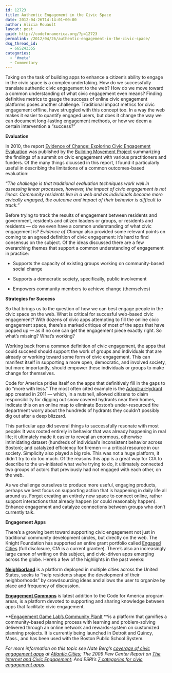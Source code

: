 ```yaml
---
id: 12723
title: Authentic Engagement in the Civic Space
date: 2012-04-26T14:14:01+00:00
author: Alicia Rouault
layout: post
guid: http://codeforamerica.org/?p=12723
permalink: /2012/04/26/authentic-engagement-in-the-civic-space/
dsq_thread_id:
  - 665243355
categories:
  - '#meta'
  - Commentary
---
```

Taking on the task of building apps to enhance a citizen’s ability to engage in the civic space is a complex undertaking. How do we successfully translate authentic civic engagement to the web? How do we move toward a common understanding of what civic engagement even means? Finding definitive metrics to gauge the success of online civic engagement platforms poses another challenge. Traditional impact metrics for civic engagement offline, have struggled with this concept too. In a way the web makes it easier to quantify engaged users, but does it change the way we can document long-lasting engagement methods, or how we deem a certain intervention a “success?”

**Evaluation**
  
In 2010, the report <a href="http://buildingmovement.org/pdf/EvidenceofChange_BMP.pdf" target="_blank">Evidence of Change: Exploring Civic Engagement Evaluation</a> was published by the <a href="http://www.buildingmovement.org/" target="_blank">Building Movement Project</a> summarizing the findings of a summit on civic engagement with various practitioners and funders. Of the many things dicussed in this report, I found it particularly useful in describing the limitations of a common outcomes-based evaluation:

_“The challenge is that traditional evaluation techniques work well in assessing linear processes, however, the impact of civic engagement is not linear. Community residents live in a web and as individuals become more civically engaged, the outcome and impact of their behavior is difficult to track.”_ 

Before trying to track the results of engagement between residents and government, residents and citizen leaders or groups, or residents and residents — do we even have a common understanding of what civic engagement is? _Evidence of Change_ also provided some relevant points on coming to an agreed definition of civic engagement: it&#8217;s hard to find consensus on the subject. Of the ideas discussed there are a few overarching themes that support a common understanding of engagement in practice:

+ Supports the capacity of existing groups working on community-based social change
  
+ Supports a democratic society, specifically, public involvement
  
+ Empowers community members to achieve change (themselves)

**Strategies for Success**
  
So that brings us to the question of how we can best engage people in the civic space on the web. What is critical for succesful web-based civic engagement? With dozens of civic apps attempting to fill the online civic engagement space, there’s a marked critique of most of the apps that have popped up — as if no one can get the engagement piece exactly right. So what’s missing? What’s working?

Working back from a common definition of civic engagement, the apps that could succeed should support the work of groups and individuals that are already or working toward some form of civic engagement. This can manifest itself in supporting a more open, democratic, and involved society, but more importantly, should empower these individuals or groups to make change for themselves.

Code for America prides itself on the apps that definitively fill in the gaps to do “more with less.” The most often cited example is the <a href="http://adoptahydrant.org/" target="_blank">Adopt-a-Hydrant</a> app created in 2011 — which, in a nutshell, allowed citizens to claim responsibility for digging out snow covered hydrants near their homes, indicate this on an online map to eliminate Boston’s under-resourced fire department worry about the hundreds of hydrants they couldn’t possibly dig out after a deep blizzard.

This particular app did several things to successfully resonate with most people: It was rooted entirely in behavior that was already happening in real life; it ultimately made it easier to reveal an enormous, otherwise intimidating dataset (hundreds of individual’s inconsistent behavior across Boston); and catalyzed efficiency for firemen — a critical resource in our society. Simplicity also played a big role. This was not a huge platform, it didn’t try to do too much. Of the reasons this app is a great way for CfA to describe to the un-initiated what we’re trying to do, it ultimately connected two groups of actors that previously had not engaged with each other, on the web.

As we challenge ourselves to produce more useful, engaging products, perhaps we best focus on supporting action that is happening in daily life all around us. Forget creating an entirely new space to connect online, rather support interactions that already happen (or could reasonably happen). Enhance engagement and catalyze connections between groups who don’t currently talk.

**Engagement Apps**
  
There’s a growing bent toward supporting civic engagement not just in traditional community development circles, but directly on the web. The Knight Foundation has supported an entire grant portfolio called [Engaged Cities](http://www.knightfoundation.org/what-we-fund/engaging-communities) (full disclosure, CfA is a current grantee). There&#8217;s also an increasingly large canon of writing on this subject, and civic-driven apps emerging across the globe. Here&#8217;s a few of the highlights in the past weeks:

**[Neighborland](https://neighborland.com)** is a platform deployed in multiple cities across the United States, seeks to “help residents shape the development of their neighborhoods” by crowdsourcing ideas and allows the user to organize by place and frequency of discussion.

**<a href="http://civiccommons.org/engagement-commons" target="_blank">Engagement Commons</a>** is latest addition to the Code for America program areas, is a platform devoted to supporting and sharing knowledge between apps that facilitate civic engagement.

**<a href="http://engagementgamelab.org/2011/03/community-planit/" target="_blank">Engagement Game Lab’s Community PlanIt</a> **is a platform that gamifies a community-based planning process with learning and problem-solving delivered through an online network and rewards-system on customized planning projects. It is currently being launched in Detroit and Quincy, Mass., and has been used with the Boston Public School System.

_For more information on this topic see Nate Berg&#8217;s <a href="http://www.theatlanticcities.com/technology/2012/04/best-city-websites-online-engagement/1646/" target="_blank">coverage of civic engagement apps</a> at <a href="http://www.theatlanticcities.com/" target="_blank">Atlantic Cities</a>; The 2009 Pew Center Report on <a href="http://pewinternet.org/Reports/2009/15--The-Internet-and-Civic-Engagement.aspx" target="_blank">The Internet and Civic Engagement</a>; And ESRI&#8217;s <a href="http://www.esri.com/news/arcuser/0312/civic-engagement-apps-fall-into-seven-categories.html" target="_blank">7 categories for civic engagement apps</a>._